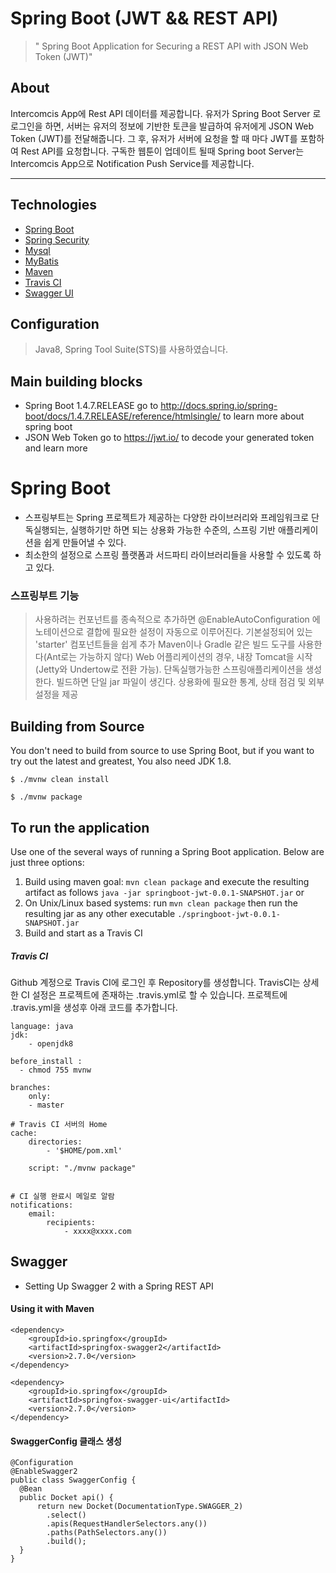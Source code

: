 # Spring Boot (JWT && REST API)
> " Spring Boot Application for Securing a REST API with JSON Web Token (JWT)"


## About

Intercomcis App에 Rest API 데이터를 제공합니다. 유저가 Spring Boot Server 로 로그인을 하면, 서버는 유저의 정보에 기반한 토큰을 발급하여 유저에게 JSON Web Token (JWT)를 전달해줍니다. 그 후, 유저가 서버에 요청을 할 때 마다 JWT를 포함하여 Rest API를 요청합니다.
구독한 웹툰이 업데이트 될때 Spring boot Server는 Intercomcis App으로 Notification Push Service를 제공합니다.

- - - 
## Technologies

* [Spring Boot](http://projects.spring.io/spring-boot/)
* [Spring Security](https://projects.spring.io/spring-security/)
* [Mysql](https://www.mysql.com/)
* [MyBatis](http://www.mybatis.org/mybatis-3/ko/index.html)
* [Maven](https://maven.apache.org/)
* [Travis CI](https://travis-ci.org/)
* [Swagger UI](https://swagger.io/)


## Configuration

> Java8, Spring Tool Suite(STS)를 사용하였습니다.


## Main building blocks
 * Spring Boot 1.4.7.RELEASE go to http://docs.spring.io/spring-boot/docs/1.4.7.RELEASE/reference/htmlsingle/ to learn more about spring boot
 * JSON Web Token go to https://jwt.io/ to decode your generated token and learn more
 
 
 
 
 Spring Boot
======================

* 스프링부트는 Spring 프로젝트가 제공하는 다양한 라이브러리와 프레임워크로 단독실행되는, 실행하기만 하면 되는 상용화 가능한 수준의, 스프링 기반 애플리케이션을 쉽게 만들어낼 수 있다.
* 최소한의 설정으로 스프링 플랫폼과 서드파티 라이브러리들을 사용할 수 있도록 하고 있다.


### 스프링부트 기능
> 사용하려는 컨포넌트를 종속적으로 추가하면 @EnableAutoConfiguration 에노테이션으로 결합에 필요한 설정이 자동으로 이루어진다.
> 기본설정되어 있는 'starter' 컴포넌트들을 쉽게 추가
> Maven이나 Gradle 같은 빌드 도구를 사용한다(Ant로는 가능하지 않다)
> Web 어플리케이션의 경우, 내장 Tomcat을 시작 (Jetty와 Undertow로 전환 가능).
> 단독실행가능한 스프링애플리케이션을 생성한다.
> 빌드하면 단일 jar 파일이 생긴다.
> 상용화에 필요한 통계, 상태 점검 및 외부설정을 제공


## Building from Source
You don't need to build from source to use Spring Boot, but if you want to try out the latest and
greatest, You also need JDK 1.8.
```
$ ./mvnw clean install

$ ./mvnw package
```
 
 
## To run the application
Use one of the several ways of running a Spring Boot application. Below are just three options:

1. Build using maven goal: `mvn clean package` and execute the resulting artifact as follows `java -jar springboot-jwt-0.0.1-SNAPSHOT.jar` or
2. On Unix/Linux based systems: run `mvn clean package` then run the resulting jar as any other executable `./springboot-jwt-0.0.1-SNAPSHOT.jar`
3. Build and start as a Travis CI

  
##### Travis CI
Github 계정으로 Travis CI에 로그인 후 Repository를 생성합니다.
TravisCI는 상세한 CI 설정은 프로젝트에 존재하는 .travis.yml로 할 수 있습니다. 
프로젝트에 .travis.yml을 생성후 아래 코드를 추가합니다.
```
language: java 
jdk: 
    - openjdk8 
    
before_install :
  - chmod 755 mvnw

branches: 
    only: 
    - master 
 
# Travis CI 서버의 Home 
cache: 
    directories: 
        - '$HOME/pom.xml' 
       
    script: "./mvnw package" 


# CI 실행 완료시 메일로 알람 
notifications: 
    email: 
        recipients: 
            - xxxx@xxxx.com
```


## Swagger

 * Setting Up Swagger 2 with a Spring REST API
 
 #### Using it with Maven

```
<dependency>
	<groupId>io.springfox</groupId>
	<artifactId>springfox-swagger2</artifactId>
	<version>2.7.0</version>
</dependency>

<dependency>
	<groupId>io.springfox</groupId>
	<artifactId>springfox-swagger-ui</artifactId>
	<version>2.7.0</version>
</dependency>
```
  #### SwaggerConfig 클래스 생성
  
  ```
@Configuration
@EnableSwagger2
public class SwaggerConfig {                                    
    @Bean
    public Docket api() { 
        return new Docket(DocumentationType.SWAGGER_2)  
          .select()                                  
          .apis(RequestHandlerSelectors.any())              
          .paths(PathSelectors.any())                          
          .build();                                           
    }
}
  ```

